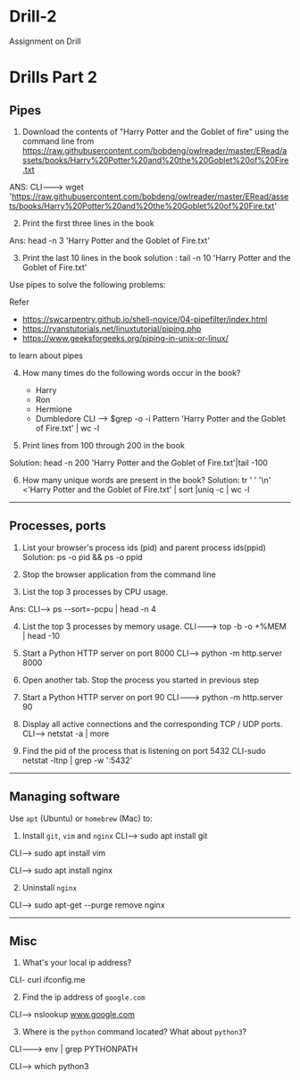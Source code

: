 # Drill-2
Assignment on Drill
# Drills Part 2

## Pipes

1. Download the contents of "Harry Potter and the Goblet of fire" using the command line from https://raw.githubusercontent.com/bobdeng/owlreader/master/ERead/assets/books/Harry%20Potter%20and%20the%20Goblet%20of%20Fire.txt

ANS: CLI---> wget 'https://raw.githubusercontent.com/bobdeng/owlreader/master/ERead/assets/books/Harry%20Potter%20and%20the%20Goblet%20of%20Fire.txt'

2. Print the first three lines in the book

Ans: head -n 3 'Harry Potter and the Goblet of Fire.txt'



3. Print the last 10 lines in the book
solution : tail -n 10 'Harry Potter and the Goblet of Fire.txt'

Use pipes to solve the following problems:

Refer 

* https://swcarpentry.github.io/shell-novice/04-pipefilter/index.html
* https://ryanstutorials.net/linuxtutorial/piping.php
* https://www.geeksforgeeks.org/piping-in-unix-or-linux/

to learn about pipes


4. How many times do the following words occur in the book?

    * Harry 
    * Ron   
    * Hermione 
    * Dumbledore 
CLI --> $grep -o -i Pattern 'Harry Potter and the Goblet of Fire.txt' | wc -l

5. Print lines from 100 through 200 in the book

Solution: head -n 200 'Harry Potter and the Goblet of Fire.txt'|tail -100

6. How many unique words are present in the book?
Solution: tr ' ' '\n' <'Harry Potter and the Goblet of Fire.txt' | sort |uniq -c | wc -l



___________

## Processes, ports

1. List your browser's process ids (pid) and parent process ids(ppid)
Solution: ps -o pid  &&   ps -o ppid

2. Stop the browser application from the command line

3. List the top 3 processes by CPU usage.

Ans: CLI-->  ps --sort=-pcpu | head -n 4

4. List the top 3 processes by memory usage.
CLI--->  top -b -o +%MEM | head -10

5. Start a Python HTTP server on port 8000
CLI--> python -m http.server 8000

6. Open another tab. Stop the process you started in previous step


7. Start a Python HTTP server on port 90
CLI---> python -m http.server 90

8. Display all active connections and the corresponding TCP / UDP ports.
CLI--> netstat -a | more


9. Find the pid of the process that is listening on port 5432
 CLI-sudo netstat -ltnp | grep -w ':5432'

____________

## Managing software

Use `apt` (Ubuntu) or `homebrew` (Mac) to:


1. Install `git`, `vim` and `nginx`
CLI--> sudo apt install git

CLI--> sudo apt install vim

CLI--> sudo apt install nginx

2. Uninstall `nginx`

CLI--> sudo apt-get --purge remove nginx
_____________

## Misc

1. What's your local ip address?

CLI- curl ifconfig.me


2. Find the ip address of `google.com`

CLI--> nslookup www.google.com

3. Where is the `python` command located? What about `python3`?

CLI---> env | grep PYTHONPATH

CLI--> which python3
